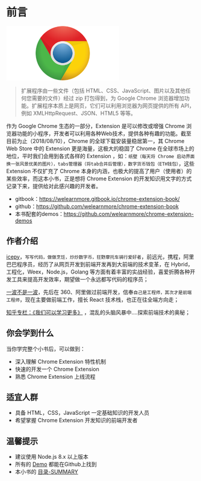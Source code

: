# 前言

<img width="300" src="./doc/images/logo_google_developers.png" />


> 扩展程序由一些文件（包括 HTML、CSS、JavaScript、图片以及其他任何您需要的文件）经过 zip 打包得到，为 Google Chrome 浏览器增加功能。扩展程序本质上是网页，它们可以利用浏览器为网页提供的所有 API，例如 XMLHttpRequest、JSON、HTML5 等等。

作为 Google Chrome 生态的一部分，Extension 是可以修改或增强 Chrome 浏览器功能的小程序，开发者可以利用各种Web技术，提供各种有趣的功能。截至目前为止（2018/08/10），Chrome 的全球下载安装量稳居第一，其 Chrome Web Store 中的 Extension 更是海量，这极大的稳固了 Chrome 在全球市场上的地位，平时我们会用到各式各样的 Extension ，如：`纸壁（每天将 Chrome 启动界面换一张风景优美的图片），tabs管理器（将tab合并后管理），数字货币钱包（ETH钱包）`，这些 Extension 不仅扩充了 Chrome 本身的内涵，也极大的提高了用户（使用者）的某些效率，而这本小书，正是想将 Chrome Extension 的开发知识用文字的方式记录下来，提供给对此感兴趣的开发者。

- gitbook：https://welearnmore.gitbook.io/chrome-extension-book/
- github：https://github.com/welearnmore/chrome-extension-book
- 本书配套的demos：https://github.com/welearnmore/chrome-extension-demos


## 作者介绍

[icepy](https://github.com/icepy)，`写写代码，做做烹饪，炒炒数字币，狂野摩托车骑行爱好者`，前远光，携程，阿里巴巴程序员，经历了从网页开发到前端开发再到大前端的技术变革，在 Hybrid，工程化，Weex，Node.js，Golang 等方面有着丰富的实战经验，喜爱折腾各种开发工具来提高开发效率，期望做一个永远都写代码的程序员；

[一波不是一波](https://github.com/riskers)，先后在 360、阿里做过前端开发，信奉`自己是工程师，其次才是前端工程师`，现在主要做前端工作，擅长 React 技术栈，也正在往全端方向走；

[知乎专栏：《我们可以学习更多》](https://zhuanlan.zhihu.com/fed-talk) ，混乱的头脑风暴中....探索前端技术的奥秘；

## 你会学到什么

当你学完整个小书后，可以做到：

* 深入理解 Chrome Extension 特性机制
* 快速的开发一个 Chrome Extension
* 熟悉 Chrome Extension 上线流程

## 适宜人群

* 具备 HTML，CSS，JavaScript 一定基础知识的开发人员
* 希望掌握 Chrome Extension 开发知识的前端开发者

## 温馨提示

* 建议使用 Node.js 8.x 以上版本
* 所有的 [Demo](https://github.com/welearnmore/chrome-extension-demos) 都能在Github上找到
* 本小书的 [目录-SUMMARY](./doc/SUMMARY.md)